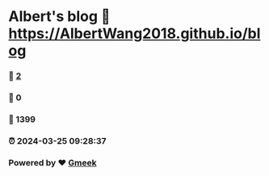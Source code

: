 # Albert's blog :link: https://AlbertWang2018.github.io/blog 
### :page_facing_up: [2](https://AlbertWang2018.github.io/blog/tag.html) 
### :speech_balloon: 0 
### :hibiscus: 1399 
### :alarm_clock: 2024-03-25 09:28:37 
### Powered by :heart: [Gmeek](https://github.com/Meekdai/Gmeek)

